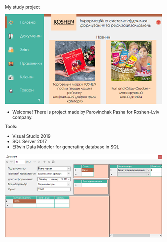 
My study project

![alt text](https://github.com/soul00/Pis_Big_Project/blob/Stable_Version_1/123.png?raw=true)

* Welcome! There is project made by Parovinchak Pasha for Roshen-Lviv company.

Tools:
* Visual Studio 2019
* SQL Server 2017
* ERwin Data Modeler for generating database in SQL

![alt text](https://github.com/soul00/Pis_Big_Project/blob/Stable_Version_1/secpict.png?raw=true)
